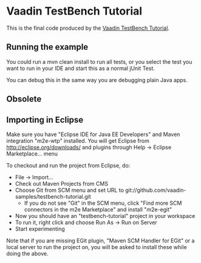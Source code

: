 Vaadin TestBench Tutorial
=========================

This is the final code produced by the
 [Vaadin TestBench Tutorial](https://vaadin.com/docs/-/part/testbench/testbench-tutorial.html).


Running the example
-------------------
You could run a mvn clean install to run all tests, or you 
select the test you want to run in your IDE and start this  as a normal jUnit Test.

You can debug this in the same way you are debugging plain Java apps.



## Obsolete

Importing in Eclipse
--------------------
Make sure you have "Eclipse IDE for Java EE Developers" and Maven integration "m2e-wtp" installed. You will get Eclipse from http://eclipse.org/downloads/ and plugins through Help -> Eclipse Marketplace... menu

To checkout and run the project from Eclipse, do:
- File -> Import...
- Check out Maven Projects from CMS
- Choose Git from SCM menu and set URL to git://github.com/vaadin-samples/testbench-tutorial.git
  - If you do not see "Git" in the SCM menu, click "Find more SCM connectors in the m2e Marketplace" and install "m2e-egit"
- Now you should have an "testbench-tutorial" project in your workspace
- To run it, right click and choose Run As -> Run on Server
- Start experimenting

Note that if you are missing EGit plugin, "Maven SCM Handler for EGit" or a local server to run the project on, you will be asked to install these while doing the above.
